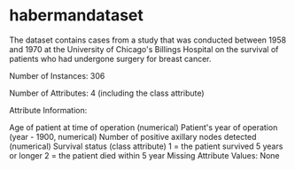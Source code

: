 # habermandataset

The dataset contains cases from a study that was conducted between
1958 and 1970 at the University of Chicago's Billings Hospital on
the survival of patients who had undergone surgery for breast
cancer.

Number of Instances: 306

Number of Attributes: 4 (including the class attribute)

Attribute Information:

Age of patient at time of operation (numerical)
Patient's year of operation (year - 1900, numerical)
Number of positive axillary nodes detected (numerical)
Survival status (class attribute)
1 = the patient survived 5 years or longer
2 = the patient died within 5 year
Missing Attribute Values: None
